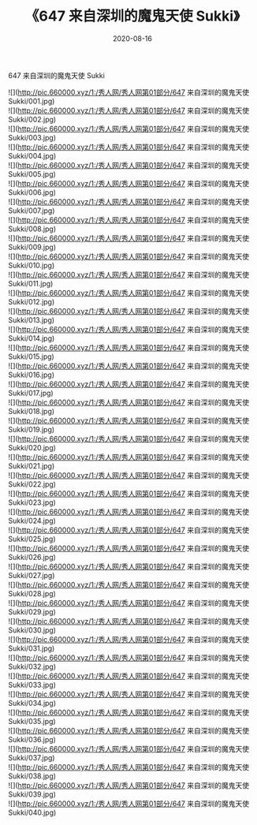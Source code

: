 ﻿---
layout: post
title:  《647 来自深圳的魔鬼天使 Sukki》
date:   2020-08-16
img: http://pic.660000.xyz/1:/秀人网/秀人网第01部分/647 来自深圳的魔鬼天使 Sukki/000.jpg
categories: [美女, 清纯, 唯美]
---

647 来自深圳的魔鬼天使 Sukki

  ![](http://pic.660000.xyz/1:/秀人网/秀人网第01部分/647 来自深圳的魔鬼天使 Sukki/001.jpg) <br> ![](http://pic.660000.xyz/1:/秀人网/秀人网第01部分/647 来自深圳的魔鬼天使 Sukki/002.jpg) <br> ![](http://pic.660000.xyz/1:/秀人网/秀人网第01部分/647 来自深圳的魔鬼天使 Sukki/003.jpg) <br> ![](http://pic.660000.xyz/1:/秀人网/秀人网第01部分/647 来自深圳的魔鬼天使 Sukki/004.jpg) <br> ![](http://pic.660000.xyz/1:/秀人网/秀人网第01部分/647 来自深圳的魔鬼天使 Sukki/005.jpg) <br> ![](http://pic.660000.xyz/1:/秀人网/秀人网第01部分/647 来自深圳的魔鬼天使 Sukki/006.jpg) <br> ![](http://pic.660000.xyz/1:/秀人网/秀人网第01部分/647 来自深圳的魔鬼天使 Sukki/007.jpg) <br> ![](http://pic.660000.xyz/1:/秀人网/秀人网第01部分/647 来自深圳的魔鬼天使 Sukki/008.jpg) <br> ![](http://pic.660000.xyz/1:/秀人网/秀人网第01部分/647 来自深圳的魔鬼天使 Sukki/009.jpg) <br> ![](http://pic.660000.xyz/1:/秀人网/秀人网第01部分/647 来自深圳的魔鬼天使 Sukki/010.jpg) <br> ![](http://pic.660000.xyz/1:/秀人网/秀人网第01部分/647 来自深圳的魔鬼天使 Sukki/011.jpg) <br> ![](http://pic.660000.xyz/1:/秀人网/秀人网第01部分/647 来自深圳的魔鬼天使 Sukki/012.jpg) <br> ![](http://pic.660000.xyz/1:/秀人网/秀人网第01部分/647 来自深圳的魔鬼天使 Sukki/013.jpg) <br> ![](http://pic.660000.xyz/1:/秀人网/秀人网第01部分/647 来自深圳的魔鬼天使 Sukki/014.jpg) <br> ![](http://pic.660000.xyz/1:/秀人网/秀人网第01部分/647 来自深圳的魔鬼天使 Sukki/015.jpg) <br> ![](http://pic.660000.xyz/1:/秀人网/秀人网第01部分/647 来自深圳的魔鬼天使 Sukki/016.jpg) <br> ![](http://pic.660000.xyz/1:/秀人网/秀人网第01部分/647 来自深圳的魔鬼天使 Sukki/017.jpg) <br> ![](http://pic.660000.xyz/1:/秀人网/秀人网第01部分/647 来自深圳的魔鬼天使 Sukki/018.jpg) <br> ![](http://pic.660000.xyz/1:/秀人网/秀人网第01部分/647 来自深圳的魔鬼天使 Sukki/019.jpg) <br> ![](http://pic.660000.xyz/1:/秀人网/秀人网第01部分/647 来自深圳的魔鬼天使 Sukki/020.jpg) <br> ![](http://pic.660000.xyz/1:/秀人网/秀人网第01部分/647 来自深圳的魔鬼天使 Sukki/021.jpg) <br> ![](http://pic.660000.xyz/1:/秀人网/秀人网第01部分/647 来自深圳的魔鬼天使 Sukki/022.jpg) <br> ![](http://pic.660000.xyz/1:/秀人网/秀人网第01部分/647 来自深圳的魔鬼天使 Sukki/023.jpg) <br> ![](http://pic.660000.xyz/1:/秀人网/秀人网第01部分/647 来自深圳的魔鬼天使 Sukki/024.jpg) <br> ![](http://pic.660000.xyz/1:/秀人网/秀人网第01部分/647 来自深圳的魔鬼天使 Sukki/025.jpg) <br> ![](http://pic.660000.xyz/1:/秀人网/秀人网第01部分/647 来自深圳的魔鬼天使 Sukki/026.jpg) <br> ![](http://pic.660000.xyz/1:/秀人网/秀人网第01部分/647 来自深圳的魔鬼天使 Sukki/027.jpg) <br> ![](http://pic.660000.xyz/1:/秀人网/秀人网第01部分/647 来自深圳的魔鬼天使 Sukki/028.jpg) <br> ![](http://pic.660000.xyz/1:/秀人网/秀人网第01部分/647 来自深圳的魔鬼天使 Sukki/029.jpg) <br> ![](http://pic.660000.xyz/1:/秀人网/秀人网第01部分/647 来自深圳的魔鬼天使 Sukki/030.jpg) <br> ![](http://pic.660000.xyz/1:/秀人网/秀人网第01部分/647 来自深圳的魔鬼天使 Sukki/031.jpg) <br> ![](http://pic.660000.xyz/1:/秀人网/秀人网第01部分/647 来自深圳的魔鬼天使 Sukki/032.jpg) <br> ![](http://pic.660000.xyz/1:/秀人网/秀人网第01部分/647 来自深圳的魔鬼天使 Sukki/033.jpg) <br> ![](http://pic.660000.xyz/1:/秀人网/秀人网第01部分/647 来自深圳的魔鬼天使 Sukki/034.jpg) <br> ![](http://pic.660000.xyz/1:/秀人网/秀人网第01部分/647 来自深圳的魔鬼天使 Sukki/035.jpg) <br> ![](http://pic.660000.xyz/1:/秀人网/秀人网第01部分/647 来自深圳的魔鬼天使 Sukki/036.jpg) <br> ![](http://pic.660000.xyz/1:/秀人网/秀人网第01部分/647 来自深圳的魔鬼天使 Sukki/037.jpg) <br> ![](http://pic.660000.xyz/1:/秀人网/秀人网第01部分/647 来自深圳的魔鬼天使 Sukki/038.jpg) <br> ![](http://pic.660000.xyz/1:/秀人网/秀人网第01部分/647 来自深圳的魔鬼天使 Sukki/039.jpg) <br> ![](http://pic.660000.xyz/1:/秀人网/秀人网第01部分/647 来自深圳的魔鬼天使 Sukki/040.jpg) <br>